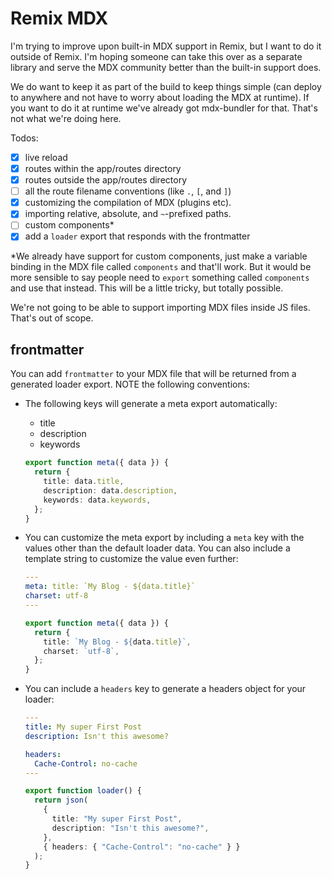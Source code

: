 # Remix MDX

I'm trying to improve upon built-in MDX support in Remix, but I want to do it outside of Remix. I'm hoping someone can take this over as a separate library and serve the MDX community better than the built-in support does.

We do want to keep it as part of the build to keep things simple (can deploy to anywhere and not have to worry about loading the MDX at runtime). If you want to do it at runtime we've already got mdx-bundler for that. That's not what we're doing here.

Todos:

- [x] live reload
- [x] routes within the app/routes directory
- [x] routes outside the app/routes directory
- [ ] all the route filename conventions (like `.`, `[`, and `]`)
- [x] customizing the compilation of MDX (plugins etc).
- [x] importing relative, absolute, and `~`-prefixed paths.
- [ ] custom components\*
- [x] add a `loader` export that responds with the frontmatter

\*We already have support for custom components, just make a variable binding in the MDX file called `components` and that'll work. But it would be more sensible to say people need to `export` something called `components` and use that instead. This will be a little tricky, but totally possible.

We're not going to be able to support importing MDX files inside JS files. That's out of scope.

## frontmatter

You can add `frontmatter` to your MDX file that will be returned from a generated loader export. NOTE the following conventions:

- The following keys will generate a meta export automatically:
  - title
  - description
  - keywords
  ```ts
  export function meta({ data }) {
    return {
      title: data.title,
      description: data.description,
      keywords: data.keywords,
    };
  }
  ```
- You can customize the meta export by including a `meta` key with the values other than the default loader data. You can also include a template string to customize the value even further:

  ```yaml
  ---
  meta: title: `My Blog - ${data.title}`
  charset: utf-8
  ---
  ```

  ```ts
  export function meta({ data }) {
    return {
      title: `My Blog - ${data.title}`,
      charset: `utf-8`,
    };
  }
  ```

- You can include a `headers` key to generate a headers object for your loader:

  ```yaml
  ---
  title: My super First Post
  description: Isn't this awesome?

  headers:
    Cache-Control: no-cache
  ---
  ```

  ```ts
  export function loader() {
    return json(
      {
        title: "My super First Post",
        description: "Isn't this awesome?",
      },
      { headers: { "Cache-Control": "no-cache" } }
    );
  }
  ```
